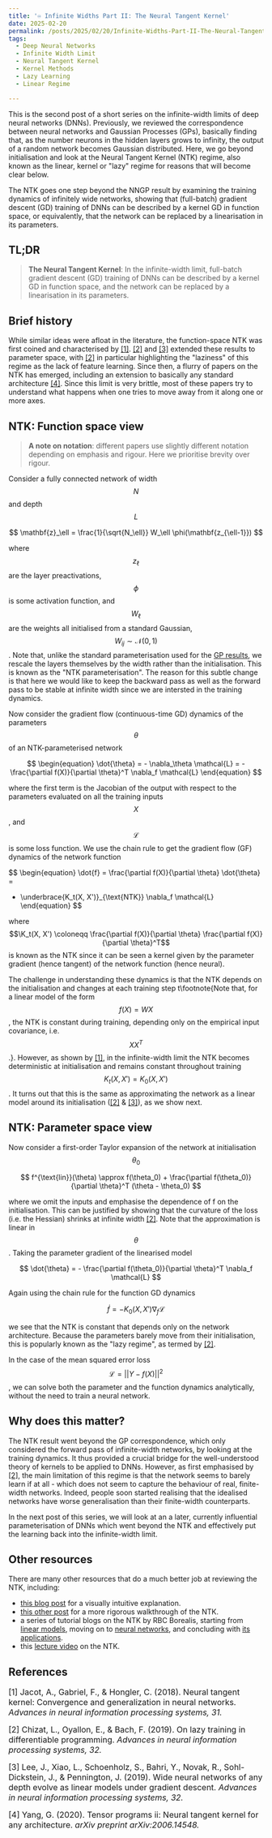 ```yaml
---
title: '♾️ Infinite Widths Part II: The Neural Tangent Kernel'
date: 2025-02-20
permalink: /posts/2025/02/20/Infinite-Widths-Part-II-The-Neural-Tangent-Kernel/
tags:
  - Deep Neural Networks
  - Infinite Width Limit
  - Neural Tangent Kernel
  - Kernel Methods
  - Lazy Learning
  - Linear Regime

---
```


This is the second post of a short series on the infinite-width limits of deep neural networks (DNNs). Previously, we 
reviewed the correspondence between neural networks and Gaussian Processes (GPs), basically finding that, as the number 
neurons in the hidden layers grows to infinity, the output of a random network becomes Gaussian distributed. Here, we 
go beyond initialisation and look at the Neural Tangent Kernel (NTK) regime, also known as the linear, kernel or "lazy" 
regime for reasons that will become clear below. 

The NTK goes one step beyond the NNGP result by examining the training dynamics of infinitely wide networks, showing 
that (full-batch) gradient descent (GD) training of DNNs can be described by a kernel GD in function space, or 
equivalently, that the network can be replaced by a linearisation in its parameters.

## TL;DR
> **The Neural Tangent Kernel**: In the infinite-width limit, full-batch gradient descent (GD) training of DNNs can be 
> described by a kernel GD in function space, and the network can be replaced by a linearisation in its parameters.

## Brief history
While similar ideas were afloat in the literature, the function-space NTK was first coined and characterised by 
[[1]](#1). [[2]](#2) and [[3]](#3) extended these results to parameter space, with [[2]](#2) in particular highlighting 
the "laziness" of this regime as the lack of feature learning. Since then, a flurry of papers on the NTK has emerged,
including an extension to basically any standard architecture [[4]](#4). Since this limit is very brittle, most of these
papers try to understand what happens when one tries to move away from it along one or more axes.

## NTK: Function space view
> **A note on notation**: different papers use slightly different notation depending on emphasis and rigour. Here we prioritise brevity over rigour.

Consider a fully connected network of width $$N$$ and depth $$L$$

$$
\mathbf{z}_\ell = \frac{1}{\sqrt{N_\ell}} W_\ell \phi(\mathbf{z_{\ell-1}})
$$

where $$z_\ell$$ are the layer preactivations, $$\phi$$ is some activation function, and $$W_\ell$$ are the weights all initialised from a standard Gaussian, $$W_{ij} \sim \mathcal{N}(0, 1)$$. Note that, unlike the standard parameterisation used for the [GP results](https://francesco-innocenti.github.io/posts/2024/11/16/Infinite-Widths-Part-I-Neural-Networks-as-Gaussian-Processes/), we rescale the layers themselves by the width rather than the initialisation. This is known as the "NTK parameterisation". The reason for this subtle change is that here we would like to keep the backward pass as well as the forward pass to be stable at infinite width since we are intersted in the training dynamics.

Now consider the gradient flow (continuous-time GD) dynamics of the parameters $$\theta$$ of an NTK-parameterised network

$$
\begin{equation}
  \dot{\theta} = - \nabla_\theta \mathcal{L} = - \frac{\partial f(X)}{\partial \theta}^T \nabla_f \mathcal{L}
\end{equation}
$$

where the first term is the Jacobian of the output with respect to the parameters evaluated on all the training inputs $$X$$, and $$\mathcal{L}$$ is some loss function. We use the chain rule to get the gradient flow (GF) dynamics of the network function

$$
\begin{equation}
  \dot{f} = \frac{\partial f(X)}{\partial \theta} \dot{\theta} = 
  - \underbrace{K_t(X, X')}_{\text{NTK}} \nabla_f \mathcal{L}
\end{equation}
$$

where $$\K_t(X, X') \coloneqq \frac{\partial f(X)}{\partial \theta} \frac{\partial f(X)}{\partial \theta}^T$$ is known as the NTK since it can be seen a kernel given by the parameter gradient (hence tangent) of the network function (hence neural).

The challenge in understanding
these dynamics is that the NTK depends on the initialisation and changes at each training step t\footnote{Note that, for a linear model of the form $$f(X) = WX$$, the NTK is constant during training, depending only on the empirical input covariance, i.e. $$XX^T$$.}. However, as shown by [[1]](#1), in the infinite-width limit the NTK becomes deterministic at initialisation and remains constant throughout training 
$$K_t(X, X') = K_0(X, X')$$. It turns out that this is the same as approximating the network as a linear model around its initialisation ([[2]](#2) & [[3]](#3)), as we show next.


## NTK: Parameter space view
Now consider a first-order Taylor expansion of the network at initialisation $$\theta_0$$

$$
f^{\text{lin}}(\theta) \approx f(\theta_0) + \frac{\partial f(\theta_0)}{\partial \theta}^T (\theta - \theta_0)
$$

where we omit the inputs and emphasise the dependence of f on the initialisation. This can be justified by showing that the curvature of the loss (i.e. the Hessian) shrinks at infinite width [[2]](#2). Note that the approximation is linear in $$\theta$$. Taking the parameter gradient of the linearised model

$$
\dot{\theta} = - \frac{\partial f(\theta_0)}{\partial \theta}^T \nabla_f \mathcal{L}
$$

Again using the chain rule for the function GD dynamics

$$
\dot{f} = - K_0(X, X') \nabla_f \mathcal{L}
$$

we see that the NTK is constant that depends only on the network architecture. Because the parameters barely move from their initialisation, this is popularly known as the "lazy regime", as termed by [[2]](#2).

In the case of the mean squared error loss $$\mathcal{L} = ||Y - f(X)||^2$$, we can solve both the parameter and the function dynamics analytically, without the need to train a neural network.

## Why does this matter?
The NTK result went beyond the GP correspondence, which only considered the forward pass of infinite-width networks, by looking at the training dynamics. It thus provided a crucial bridge for the well-understood theory of kernels to be applied to DNNs. However, as first emphasised by [[2]](#2), the main limitation of this regime is that the network seems to barely learn if at all - which does not seem to capture the behaviour of real, finite-width networks. Indeed, people soon started realising that the idealised networks have worse generalisation than their finite-width counterparts.

In the next post of this series, we will look at an a later, currently influential parameterisation of DNNs which went beyond the NTK and effectively put the learning back into the infinite-width limit. 


## Other resources
There are many other resources that do a much better job at reviewing the NTK, including:
* [this blog post](https://www.eigentales.com/NTK/) for a visually intuitive explanation. 
* [this other post](https://lilianweng.github.io/posts/2022-09-08-ntk/) for a more rigorous walkthrough of the NTK.
* a series of tutorial blogs on the NTK by RBC Borealis, starting from [linear models](https://rbcborealis.com/research-blogs/gradient-flow/), moving on to [neural networks](https://rbcborealis.com/research-blogs/the-neural-tangent-kernel/), and concluding with [its applications](https://rbcborealis.com/research-blogs/neural-tangent-kernel-applications/).
* this [lecture video](https://www.youtube.com/watch?v=DObobAnELkU&ab_channel=SoheilFeizi) on the NTK.


## References

<p> <font size="3"> <a id="1">[1]</a> 
Jacot, A., Gabriel, F., & Hongler, C. (2018). Neural tangent kernel: Convergence and generalization in neural networks. 
<i>Advances in neural information processing systems, 31.</i> </font> </p>

<p> <font size="3"> <a id="2">[2]</a> 
Chizat, L., Oyallon, E., & Bach, F. (2019). On lazy training in differentiable programming. <i>Advances in neural 
information processing systems, 32.</i> </font> </p>

<p> <font size="3"> <a id="3">[3]</a> 
Lee, J., Xiao, L., Schoenholz, S., Bahri, Y., Novak, R., Sohl-Dickstein, J., & Pennington, J. (2019). Wide neural 
networks of any depth evolve as linear models under gradient descent. <i>Advances in neural information processing 
systems, 32.</i> </font> </p>

<p> <font size="3"> <a id="4">[4]</a> 
Yang, G. (2020). Tensor programs ii: Neural tangent kernel for any architecture. <i>arXiv preprint 
arXiv:2006.14548.</i> </font> </p>
